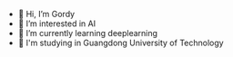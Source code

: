 - 👋 Hi, I’m Gordy
- 👀 I’m interested in AI
- 🌱 I’m currently learning deeplearning
- :school: I'm studying in Guangdong University of Technology

<!---
Gordy-Li/Gordy-Li is a ✨ special ✨ repository because its `README.md` (this file) appears on your GitHub profile.
You can click the Preview link to take a look at your changes.
--->
